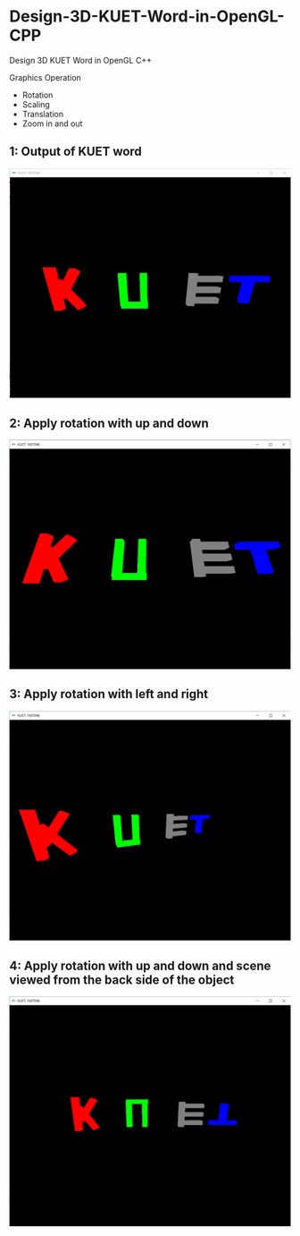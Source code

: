 # Design-3D-KUET-Word-in-OpenGL-CPP
Design 3D KUET Word in OpenGL C++

Graphics Operation
- Rotation
- Scaling
- Translation
- Zoom in and out

<h2>1: Output of KUET word</h2>

![alt text](images/kuetword1.PNG)

<h2>2: Apply rotation with up and down </h2>

![alt text](images/kuetword2.PNG)

<h2>3: Apply rotation with left and right </h2>

![alt text](images/kuetword3.PNG)

<h2>4: Apply rotation with up and down and scene viewed from the back side of the object </h2>

![alt text](images/kuetword4.PNG)
